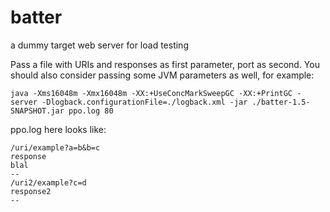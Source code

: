 batter
======

a dummy target web server for load testing

Pass a file with URIs and responses as first parameter, port as second.
You should also consider passing some JVM parameters as well, for example:

```
java -Xms16048m -Xmx16048m -XX:+UseConcMarkSweepGC -XX:+PrintGC -server -Dlogback.configurationFile=./logback.xml -jar ./batter-1.5-SNAPSHOT.jar ppo.log 80
```

ppo.log here looks like:

```
/uri/example?a=b&b=c
response
blal
--
/uri2/example?c=d
response2
--
```
